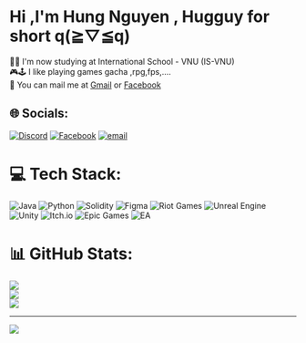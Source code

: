 # Hi ,I'm Hung Nguyen , Hugguy for short q(≧▽≦q)

🧑‍💻    I'm now studying at International School - VNU (IS-VNU)<br/>
🎮🕹️ I like playing games gacha ,rpg,fps,....<br/>
📧    You can mail me at [Gmail](hungwork2109@gmail.com) or [Facebook](https://www.facebook.com/iamhugguy)<br/>


## 🌐 Socials:
[![Discord](https://img.shields.io/badge/Discord-%237289DA.svg?logo=discord&logoColor=white)](https://discord.gg/kanekuroshiii) [![Facebook](https://img.shields.io/badge/Facebook-%231877F2.svg?logo=Facebook&logoColor=white)](https://facebook.com/https://www.facebook.com/iamhugguy) [![email](https://img.shields.io/badge/Email-D14836?logo=gmail&logoColor=white)](mailto:hungwork2109@gmail.com) 

# 💻 Tech Stack:
![Java](https://img.shields.io/badge/java-%23ED8B00.svg?style=for-the-badge&logo=openjdk&logoColor=white) ![Python](https://img.shields.io/badge/python-3670A0?style=for-the-badge&logo=python&logoColor=ffdd54) ![Solidity](https://img.shields.io/badge/Solidity-%23363636.svg?style=for-the-badge&logo=solidity&logoColor=white) ![Figma](https://img.shields.io/badge/figma-%23F24E1E.svg?style=for-the-badge&logo=figma&logoColor=white) ![Riot Games](https://img.shields.io/badge/riotgames-D32936.svg?style=for-the-badge&logo=riotgames&logoColor=white) ![Unreal Engine](https://img.shields.io/badge/unrealengine-%23313131.svg?style=for-the-badge&logo=unrealengine&logoColor=white) ![Unity](https://img.shields.io/badge/unity-%23000000.svg?style=for-the-badge&logo=unity&logoColor=white) ![Itch.io](https://img.shields.io/badge/Itch-%23FF0B34.svg?style=for-the-badge&logo=Itch.io&logoColor=white) ![Epic Games](https://img.shields.io/badge/epicgames-%23313131.svg?style=for-the-badge&logo=epicgames&logoColor=white) ![EA](https://img.shields.io/badge/ea-%23000000.svg?style=for-the-badge&logo=ea&logoColor=white)
# 📊 GitHub Stats:
![](https://github-readme-stats.vercel.app/api?username=yaminotenshi2109&theme=dark&hide_border=false&include_all_commits=true&count_private=false)<br/>
![](https://nirzak-streak-stats.vercel.app/?user=yaminotenshi2109&theme=dark&hide_border=false)<br/>
![](https://github-readme-stats.vercel.app/api/top-langs/?username=yaminotenshi2109&theme=dark&hide_border=false&include_all_commits=true&count_private=false&layout=compact)

---
[![](https://visitcount.itsvg.in/api?id=yaminotenshi2109&icon=0&color=0)](https://visitcount.itsvg.in)

<!-- Proudly created with GPRM ( https://gprm.itsvg.in ) -->
